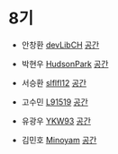 # 8기
- 안창환 [devLibCH](https://github.com/devLibCH)
[공간](https://github.com/StudyFork/GoogryAndroidArchitectureStudy/tree/master/class08/devLibCH)

- 박현우 [HudsonPark](https://github.com/HudsonPark)
[공간](https://github.com/StudyFork/GoogryAndroidArchitectureStudy/tree/master/class08/HudsonPark)

- 서승환 [slflfl12](https://github.com/slflfl12)
[공간](https://github.com/StudyFork/GoogryAndroidArchitectureStudy/tree/master/class08/slflfl12)

- 고수민 [L91519](https://github.com/L91519)
[공간](https://github.com/StudyFork/GoogryAndroidArchitectureStudy/tree/master/class08/L91519)

- 유광우 [YKW93](https://github.com/YKW93)
[공간](https://github.com/StudyFork/GoogryAndroidArchitectureStudy/tree/master/class08/YKW93)

- 김민호 [Minoyam](https://github.com/Minoyam)
[공간](https://github.com/StudyFork/GoogryAndroidArchitectureStudy/tree/master/class08/Minoyam)
